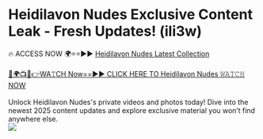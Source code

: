 # Heidilavon Nudes Exclusive Content Leak - Fresh Updates! (ili3w)

🔥 ACCESS NOW 🌍==►► <a href="https://tinyurl.com/yc657z5k" rel="nofollow">Heidilavon Nudes Latest Collection</a>
<br><br>
[🔴🌍📺📱👉WA𝚃CH Now==►► CLICK HERE TO Heidilavon Nudes 𝚆𝙰𝚃𝙲𝙷 NOW](https://tinyurl.com/yc657z5k)
<br><br>
Unlock Heidilavon Nudes's private videos and photos today! Dive into the newest 2025 content updates and explore exclusive material you won’t find anywhere else.
<br>
<a href="https://tinyurl.com/yc657z5k" rel="nofollow" data-target="animated-image.originalLink"><img src="https://camo.githubusercontent.com/8a4f000d20f83aca3bf7ec5f350d767afa0574a8a352519fd8cfa583a6f93a33/68747470733a2f2f692e696d6775722e636f6d2f644a486b345a712e676966" data-canonical-src="https://i.imgur.com/dJHk4Zq.gif" style="max-width: 100%; display: inline-block;" data-target="animated-image.originalImage"></a>
<br>
